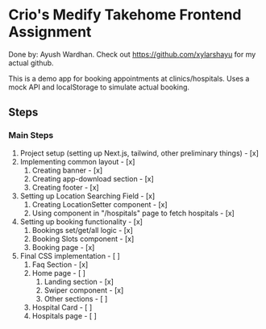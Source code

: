 # Crio's Medify Takehome Frontend Assignment

Done by: Ayush Wardhan. Check out https://github.com/xylarshayu for my actual github.

This is a demo app for booking appointments at clinics/hospitals.
Uses a mock API and localStorage to simulate actual booking.

## Steps

### Main Steps
1. Project setup (setting up Next.js, tailwind, other preliminary things) - [x]
2. Implementing common layout - [x]
    1. Creating banner - [x]
    2. Creating app-download section - [x]
    3. Creating footer - [x]
3. Setting up Location Searching Field - [x]
    1. Creating LocationSetter component - [x]
    2. Using component in "/hospitals" page to fetch hospitals - [x]
4. Setting up booking functionality - [x]
    1. Bookings set/get/all logic - [x]
    2. Booking Slots component - [x]
    3. Booking page - [x]
5. Final CSS implementation - [ ]
    1. Faq Section - [x]
    2. Home page - [ ]
        1. Landing section - [x]
        2. Swiper component - [x]
        3. Other sections - [ ]
    3. Hospital Card - [ ]
    4. Hospitals page - [ ]
